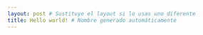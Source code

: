```yaml
---
layout: post # Sustituye el layout si lo usas uno diferente
title: Hello world! # Nombre generado automáticamente
---
```

